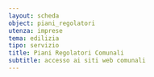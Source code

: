 ```yaml
---
layout: scheda
object: piani_regolatori
utenza: imprese
tema: edilizia
tipo: servizio
title: Piani Regolatori Comunali
subtitle: accesso ai siti web comunali
---
```

